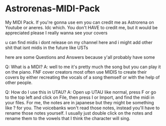 # Astrorenas-MIDI-Pack
My MIDI Pack. If you're gonna use em you can credit me as Astrorena on Youtube or aneres. Idc which. You don't HAVE to credit me, but it would be appreciated please I really wanna see your covers

u can find midis i dont release on my channel here and i might add other shit that isnt midis in the future like USTs



here are some Questions and Answers because y'all probably have some

Q: What is a MIDI?
A: well to me it's pretty much the song but you can play it on the piano. FNF cover creators most often use MIDIS to create their covers by either recreating the vocals of a song themself or with the help of other people.

Q: How do I use this in UTAU?
A: Open up UTAU like normal, press F or go to the top left and click on File, then press I or Import, and find the midi in your files. For me, the notes are in japanese but they might be something like ? for you. The voicebanks won't read those notes, instead you'll have to rename those notes yourself. I usually just double click on the notes and rename them to the vowels that I think the character will sing.
